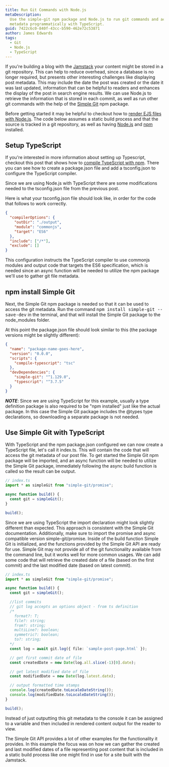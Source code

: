 ```yaml
---
title: Run Git Commands with Node.js
metaDescription:
  Use the simple-git npm package and Node.js to run git commands and access git
  metadata programmatically with TypeScript.
guid: 7422c6c0-840f-43cc-b590-462e72c53871
author: James Edwards
tags:
  - Git
  - Node.js
  - TypeScript
---
```


If you're building a blog with the [Jamstack](https://jamstack.org/) your content might be stored in a git repository. This can help to reduce overhead, since a database is no longer required, but presents other interesting challenges like displaying post metadata. This may include the date the post was created or the date it was last updated, information that can be helpful to readers and enhances the display of the post in search engine results. We can use Node.js to retrieve the information that is stored in each commit, as well as run other git commands with the help of the [Simple Git](https://www.npmjs.com/package/simple-git) npm package.

Before getting started it may be helpful to checkout how to [render EJS files with Node.js](/ejs-render-file/). The code below assumes a static build process and that the source is tracked in a git repository, as well as having [Node.js](https://nodejs.org/en/) and [npm](https://docs.npmjs.com/downloading-and-installing-node-js-and-npm) installed.

## Setup TypeScript

If you're interested in more information about setting up Typescript, checkout this post that shows how to [compile TypeScript with npm](/npm-compile-typescript/). There you can see how to create a package.json file and add a tsconfig.json to configure the TypeScript compiler.

Since we are using Node.js with TypeScript there are some modifications needed to the tsconfig.json file from the previous post.

Here is what your tsconfig.json file should look like, in order for the code that follows to work correctly.

```json
{
  "compilerOptions": {
    "outDir": "./output",
    "module": "commonjs",
    "target": "ES6"
  },
  "include": ["/*"],
  "exclude": []
}
```

This configuration instructs the TypeScript compiler to use commonjs modules and output code that targets the ES6 specification, which is needed since an async function will be needed to utilize the npm package we'll use to gather git file metadata.

## npm install Simple Git

Next, the Simple Git npm package is needed so that it can be used to access the git metadata. Run the command <kbd>npm install simple-git --save-dev</kbd> in the terminal, and that will install the Simple Git package to the node_modules folder.

At this point the package.json file should look similar to this (the package versions might be slightly different):

```json
{
  "name": "package-name-goes-here",
  "version": "0.0.0",
  "scripts": {
    "compile-typescript": "tsc"
  },
  "devDependencies": {
    "simple-git": "^1.129.0",
    "typescript": "^3.7.5"
  }
}
```

**_NOTE_**: Since we are using TypeScript for this example, usually a type definition package is also required to be "npm installed" just like the actual package. In this case the Simple Git package includes the @types type declarations, so downloading a separate package is not needed.

## Use Simple Git with TypeScript

With TypeScript and the npm package.json configured we can now create a TypeScript file, let's call it index.ts. This will contain the code that will access the git metadata of our post file. To get started the Simple Git npm package will be imported, and an async function will be needed to utilize the Simple Git package, immediately following the async build function is called so the result can be output.

```typescript
// index.ts
import * as simpleGit from "simple-git/promise";

async function build() {
  const git = simpleGit();
}

build();
```

Since we are using TypeScript the import declaration might look slightly different than expected. This approach is consistent with the Simple Git documentation. Additionally, make sure to import the promise and async compatible version simple-git/promise. Inside of the build function Simple Git is initialized, and the functions provided by the Simple Git API are ready for use. Simple Git may not provide all of the git functionality available from the command line, but it works well for more common usages. We can add some code that will retrieve the created date of a file (based on the first commit) and the last modified date (based on latest commit).

```typescript
// index.ts
import * as simpleGit from "simple-git/promise";

async function build() {
  const git = simpleGit();

  //list commits
  // git log accepts an options object - from ts definition
  /*
    format?: T;
    file?: string;
    from?: string;
    multiLine?: boolean;
    symmetric?: boolean;
    to?: string;
  */
  const log = await git.log({ file: `sample-post-page.html` });

  // get first commit date of file
  const createdDate = new Date(log.all.slice(-1)[0].date);

  // get latest modified date of file
  const modifiedDate = new Date(log.latest.date);

  // output formatted time stamps
  console.log(createdDate.toLocaleDateString());
  console.log(modifiedDate.toLocaleDateString());
}

build();
```

Instead of just outputting this git metadata to the console it can be assigned to a variable and then included in rendered content output for the reader to view.

The Simple Git API provides a lot of other examples for the functionality it provides. In this example the focus was on how we can gather the created and last modified dates of a file representing post content that is included in a static build process like one might find in use for a site built with the Jamstack.
